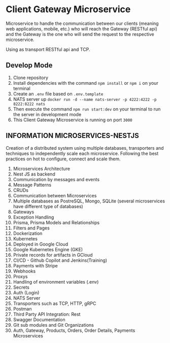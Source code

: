 # Client Gateway Microservice

Microservice to handle the communication between our clients (meaning web applications, mobile, etc.) who will reach the Gateway (RESTful api) and the Gateway is the one who will send the request to the respective microservice.

Using as transport RESTful api and TCP.

## Develop Mode

1. Clone repository
2. Install dependencies with the command `npm install` or `npm i` on your terminal
3. Create an `.env` file based on `.env.template`
4. NATS server up `docker run -d --name nats-server -p 4222:4222 -p 8222:8222 nats`
5. Then execute the command `npm run start:dev` on your terminal to run the server in development mode
6. This Client Gateway Microservice is running on port `3000`

## INFORMATION MICROSERVICES-NESTJS

Creation of a distributed system using multiple databases, transporters and techniques to independently scale each microservice. Following the best practices on hot to configure, connect and scale them.

1. Microservices Architecture
2. Nest JS as backend
3. Communication by messages and events
4. Message Patterns
5. CRUDs
6. Communication between Microservices
7. Multiple databases as PostreSQL, Mongo, SQLite (several microservices have different type of databases)
8. Gateways
9. Exception Handling
10. Prisma, Prisma Models and Relationships
11. Filters and Pages
12. Dockerization
13. Kubernetes
14. Deployed in Google Cloud
15. Google Kubernetes Engine (GKE)
16. Private records for artifacts in GCloud
17. CI/CD - Github Copilot and Jenkins(Training)
18. Payments with Stripe
19. Webhooks
20. Proxys
21. Handling of environment variables (.env)
22. Secrets
23. Auth (Login)
24. NATS Server
25. Transporters such as TCP, HTTP, gRPC
26. Postman
27. Third Party API Integration: Rest
28. Swagger Documentation
29. Git sub modules and Git Organizations
30. Auth, Gateway, Products, Orders, Order Details, Payments Microservices
